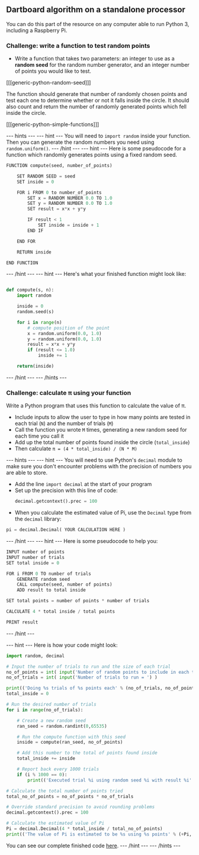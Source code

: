 ## Dartboard algorithm on a standalone processor

You can do this part of the resource on any computer able to run Python 3, including a Raspberry Pi.

### Challenge: write a function to test random points
- Write a function that takes two parameters: an integer to use as a **random seed** for the random number generator, and an integer number of points you would like to test.

[[[generic-python-random-seed]]]

The function should generate that number of randomly chosen points and test each one to determine whether or not it falls inside the circle. It should also count and return the number of randomly generated points which fell inside the circle.

[[[generic-python-simple-functions]]]

--- hints ---
--- hint ---
You will need to `import random` inside your function. Then you can generate the random numbers you need using `random.uniform()`.
--- /hint ---
--- hint ---
Here is some pseudocode for a function which randomly generates points using a fixed random seed.

```python
FUNCTION compute(seed, number_of_points)

    SET RANDOM SEED = seed
    SET inside = 0

    FOR i FROM 0 to number_of_points
        SET x = RANDOM NUMBER 0.0 TO 1.0
        SET y = RANDOM NUMBER 0.0 TO 1.0
        SET result = x*x + y*y

        IF result < 1
            SET inside = inside + 1
        END IF

    END FOR

    RETURN inside

END FUNCTION
```

--- /hint ---
--- hint ---
Here's what your finished function might look like:
```python

def compute(s, n):
    import random

    inside = 0
    random.seed(s)

    for i in range(n)
        # compute position of the point
        x = random.uniform(0.0, 1.0)
        y = random.uniform(0.0, 1.0)
        result = x*x + y*y
        if (result <= 1.0)
            inside += 1

    return(inside)
```
--- /hint ---
--- /hints ---

### Challenge: calculate π using your function
Write a Python program that uses this function to calculate the value of π.

- Include inputs to allow the user to type in how many points are tested in each trial (`N`) and the number of trials (`M`)
- Call the function you wrote `M` times, generating a new random seed for each time you call it
- Add up the total number of points found inside the circle (`total_inside`)
- Then calculate `π = (4 * total_inside) / (N * M)`

--- hints ---
--- hint ---
You will need to use Python's `decimal` module to make sure you don't encounter problems with the precision of numbers you are able to store.

- Add the line `import decimal` at the start of your program
- Set up the precision with this line of code:
    ```python
    decimal.getcontext().prec = 100
    ```
- When you calculate the estimated value of Pi, use the `Decimal` type from the `decimal` library:

```python
pi = decimal.Decimal( YOUR CALCULATION HERE )
```
--- /hint ---
--- hint ---
Here is some pseudocode to help you:

```python
INPUT number of points
INPUT number of trials
SET total inside = 0

FOR i FROM 0 TO number of trials
    GENERATE random seed
    CALL compute(seed, number of points)
    ADD result to total inside

SET total points = number of points * number of trials

CALCULATE 4 * total inside / total points

PRINT result
```

--- /hint ---

--- hint ---
Here is how your code might look:

```python
import random, decimal

# Input the number of trials to run and the size of each trial
no_of_points = int( input('Number of random points to include in each trial = ') )
no_of_trials = int( input('Number of trials to run = ') )

print(('Doing %s trials of %s points each' % (no_of_trials, no_of_points)))
total_inside = 0

# Run the desired number of trials
for i in range(no_of_trials):

    # Create a new random seed
    ran_seed = random.randint(0,65535)

    # Run the compute function with this seed
    inside = compute(ran_seed, no_of_points)

    # Add this number to the total of points found inside
    total_inside += inside

    # Report back every 1000 trials
    if (i % 1000 == 0):
        print(('Executed trial %i using random seed %i with result %i' % (i, ran_seed, inside)))

# Calculate the total number of points tried
total_no_of_points = no_of_points * no_of_trials

# Override standard precision to avoid rounding problems
decimal.getcontext().prec = 100

# Calculate the estimated value of Pi
Pi = decimal.Decimal(4 * total_inside / total_no_of_points)
print(('The value of Pi is estimated to be %s using %s points' % (+Pi, total_no_of_points) ))
```

You can see our complete finished code [here](resources/pi_dartboard.py).
--- /hint ---
--- /hints ---
